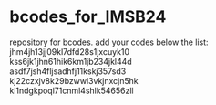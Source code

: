 # bcodes_for_IMSB24
repository for bcodes.
add your codes below the list:\
jhm4jh13jj09kl7dfd28s1jxcuyk10\
kss6jk1jhn61hik6km1jb234jkl44d\
asdf7jsh4fljsadhfj11kskj357sd3\
kj22czxjv8k29bzwwl3vkjnxcjn5hk\
kl1ndgkpoql71cnml4shlk54656zll
